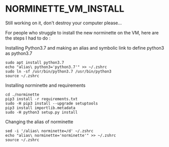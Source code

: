 # NORMINETTE_VM_INSTALL

Still working on it, don't destroy your computer please...

For people who struggle to install the new norminette on the VM, here are the steps I had to do :

Installing Python3.7 and making an alias and symbolic link to define python3 as python3.7
```sudo apt update -y
sudo apt install python3.7
echo "alias\ python3='python3.7'" >> ~/.zshrc
sudo ln -sf /usr/bin/python3.7 /usr/bin/python3
source ~/.zshrc
```

Installing norminette and requirements
```sudo git clone https://github.com/42School/norminette.git
cd ./norminette
pip3 install -r requirements.txt
sudo -H pip3 install --upgrade setuptools
pip3 install importlib.metadata
sudo -H python3 setup.py install
```

Changing the alias of norminette
```
sed -i '/alias\ norminette=/d' ~/.zshrc
echo "alias\ norminette='norminette'" >> ~/.zshrc
source ~/.zshrc
```

